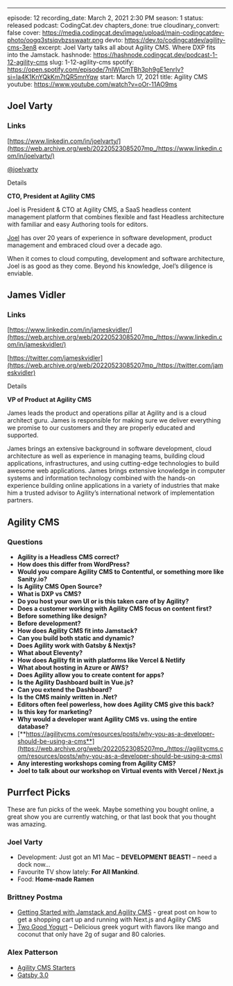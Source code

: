 ---
episode: 12
recording_date: March 2, 2021 2:30 PM
season: 1
status: released
podcast: CodingCat.dev
chapters_done: true
cloudinary_convert: false
cover: https://media.codingcat.dev/image/upload/main-codingcatdev-photo/oogq3stsiqvbzsswaatr.png
devto: https://dev.to/codingcatdev/agility-cms-3en8
excerpt: Joel Varty talks all about Agility CMS. Where DXP fits into the Jamstack.
hashnode: https://hashnode.codingcat.dev/podcast-1-12-agility-cms
slug: 1-12-agility-cms
spotify: https://open.spotify.com/episode/7nlWjCmTBh3ph9gE1enrIv?si=Ia4K1KnYQkKm7tQR5mnYqw
start: March 17, 2021
title: Agility CMS
youtube: https://www.youtube.com/watch?v=oOr-11AO9ms

## Joel Varty

### Links

[https://www.linkedin.com/in/joelvarty/](https://web.archive.org/web/20220523085207mp_/https://www.linkedin.com/in/joelvarty/)

[@joelvarty](https://web.archive.org/web/20220523085207mp_/https://twitter.com/joelvarty)

Details

**CTO, President at Agility CMS**

Joel is President & CTO at Agility CMS, a SaaS headless content management platform that combines flexible and fast Headless architecture with familiar and easy Authoring tools for editors.

[Joel](https://web.archive.org/web/20220523085207mp_/https://www.linkedin.com/in/joelvarty/) has over 20 years of experience in software development, product management and embraced cloud over a decade ago.

When it comes to cloud computing, development and software architecture, Joel is as good as they come. Beyond his knowledge, Joel’s diligence is enviable.

## James Vidler

### Links

[https://www.linkedin.com/in/jameskvidler/](https://web.archive.org/web/20220523085207mp_/https://www.linkedin.com/in/jameskvidler/)

[https://twitter.com/jameskvidler](https://web.archive.org/web/20220523085207mp_/https://twitter.com/jameskvidler)

Details

**VP of Product at Agility CMS**

James leads the product and operations pillar at Agility and is a cloud architect guru. James is responsible for making sure we deliver everything we promise to our customers and they are properly educated and supported.

James brings an extensive background in software development, cloud architecture as well as experience in managing teams, building cloud applications, infrastructures, and using cutting-edge technologies to build awesome web applications. James brings extensive knowledge in computer systems and information technology combined with the hands-on experience building online applications in a variety of industries that make him a trusted advisor to Agility’s international network of implementation partners.

## Agility CMS

### Questions

*   **Agility is a Headless CMS correct?**
*   **How does this differ from WordPress?**
*   **Would you compare Agility CMS to Contentful, or something more like Sanity.io?**
*   **Is Agility CMS Open Source?**
*   **What is DXP vs CMS?**
*   **Do you host your own UI or is this taken care of by Agility?**
*   **Does a customer working with Agility CMS focus on content first?**
*   **Before something like design?**
*   **Before development?**
*   **How does Agility CMS fit into Jamstack?**
*   **Can you build both static and dynamic?**
*   **Does Agility work with Gatsby & Nextjs?**
*   **What about Eleventy?**
*   **How does Agility fit in with platforms like Vercel & Netlify**
*   **What about hosting in Azure or AWS?**
*   **Does Agility allow you to create content for apps?**
*   **Is the Agility Dashboard built in Vue.js?**
*   **Can you extend the Dashboard?**
*   **Is the CMS mainly written in .Net?**
*   **Editors often feel powerless, how does Agility CMS give this back?**
*   **Is this key for marketing?**
*   **Why would a developer want Agility CMS vs. using the entire database?**
*   [**https://agilitycms.com/resources/posts/why-you-as-a-developer-should-be-using-a-cms**](https://web.archive.org/web/20220523085207mp_/https://agilitycms.com/resources/posts/why-you-as-a-developer-should-be-using-a-cms)
*   **Any interesting workshops coming from Agility CMS?**
*   **Joel to talk about our workshop on Virtual events with Vercel / Next.js**

## Purrfect Picks

These are fun picks of the week. Maybe something you bought online, a great show you are currently watching, or that last book that you thought was amazing.

### Joel Varty

*   Development: Just got an M1 Mac – **DEVELOPMENT BEAST!** – need a dock now…
*   Favourite TV show lately: **For All Mankind**.
*   Food: **Home-made Ramen**

### Brittney Postma

*   [Getting Started with Jamstack and Agility CMS](https://web.archive.org/web/20220523085207mp_/https://itnext.io/getting-started-with-jamstack-and-agility-cms-da43a9245b10) - great post on how to get a shopping cart up and running with Next.js and Agility CMS
*   [Two Good Yogurt](https://web.archive.org/web/20220523085207mp_/https://www.twogoodyogurt.com/lower-sugar-yogurt/?gclid=Cj0KCQiAvvKBBhCXARIsACTePW-x6qWt4vl26GWpYJI6hbx5s48iA_obn0E11ZznAydLNaVJOo8YRdEaAq1SEALw_wcB&gclsrc=aw.ds) – Delicious greek yogurt with flavors like mango and coconut that only have 2g of sugar and 80 calories.

### Alex Patterson

*   [Agility CMS Starters](https://web.archive.org/web/20220523085207mp_/https://agilitycms.com/starters)
*   [Gatsby 3.0](https://web.archive.org/web/20220523085207mp_/https://www.gatsbyjs.com/blog/gatsby-v3/)